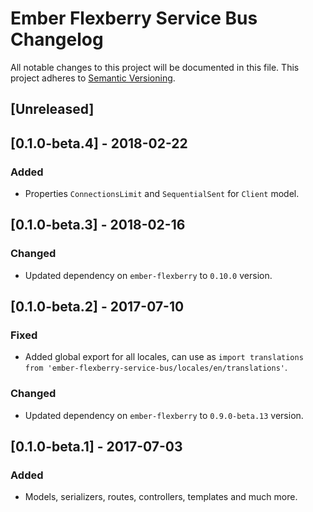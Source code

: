 # Ember Flexberry Service Bus Changelog

All notable changes to this project will be documented in this file.
This project adheres to [Semantic Versioning](http://semver.org/).

## [Unreleased]

## [0.1.0-beta.4] - 2018-02-22

### Added
* Properties `ConnectionsLimit` and `SequentialSent` for `Client` model.

## [0.1.0-beta.3] - 2018-02-16

### Changed
* Updated dependency on `ember-flexberry` to `0.10.0` version.

## [0.1.0-beta.2] - 2017-07-10

### Fixed
* Added global export for all locales, can use as `import translations from 'ember-flexberry-service-bus/locales/en/translations'`.

### Changed
* Updated dependency on `ember-flexberry` to `0.9.0-beta.13` version.

## [0.1.0-beta.1] - 2017-07-03

### Added
* Models, serializers, routes, controllers, templates and much more.
